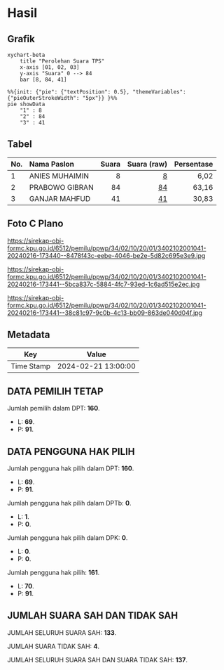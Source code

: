 # Hasil

## Grafik

```mermaid
xychart-beta
    title "Perolehan Suara TPS"
    x-axis [01, 02, 03]
    y-axis "Suara" 0 --> 84
    bar [8, 84, 41]
```

```mermaid
%%{init: {"pie": {"textPosition": 0.5}, "themeVariables": {"pieOuterStrokeWidth": "5px"}} }%%
pie showData
    "1" : 8
    "2" : 84
    "3" : 41
```

## Tabel

| No. | Nama Paslon    | Suara | Suara (raw) | Persentase |
|:--- |:-------------- | -----:| -----------:| ----------:|
| 1   | ANIES MUHAIMIN | 8     | [8][p-1]    | 6,02       |
| 2   | PRABOWO GIBRAN | 84    | [84][p-2]   | 63,16      |
| 3   | GANJAR MAHFUD  | 41    | [41][p-3]   | 30,83      |


[p-1]: https://github.com/gigit-pemilu/pemilu-2024-34-di-yogyakarta/blob/main/pilpres/hitung-suara/sub/34-di-yogyakarta/sub/02-bantul/sub/10-imogiri/sub/2001-selopamioro/sub/041-tps/sub/paslon-1.txt
[p-2]: https://github.com/gigit-pemilu/pemilu-2024-34-di-yogyakarta/blob/main/pilpres/hitung-suara/sub/34-di-yogyakarta/sub/02-bantul/sub/10-imogiri/sub/2001-selopamioro/sub/041-tps/sub/paslon-2.txt
[p-3]: https://github.com/gigit-pemilu/pemilu-2024-34-di-yogyakarta/blob/main/pilpres/hitung-suara/sub/34-di-yogyakarta/sub/02-bantul/sub/10-imogiri/sub/2001-selopamioro/sub/041-tps/sub/paslon-3.txt

## Foto C Plano

https://sirekap-obj-formc.kpu.go.id/6512/pemilu/ppwp/34/02/10/20/01/3402102001041-20240216-173440--8478f43c-eebe-4046-be2e-5d82c695e3e9.jpg

https://sirekap-obj-formc.kpu.go.id/6512/pemilu/ppwp/34/02/10/20/01/3402102001041-20240216-173441--5bca837c-5884-4fc7-93ed-1c6ad515e2ec.jpg

https://sirekap-obj-formc.kpu.go.id/6512/pemilu/ppwp/34/02/10/20/01/3402102001041-20240216-173441--38c81c97-9c0b-4c13-bb09-863de040d04f.jpg


## Metadata

| Key        | Value               |
| ---------- | ------------------- |
| Time Stamp | 2024-02-21 13:00:00 |


## DATA PEMILIH TETAP

Jumlah pemilih dalam DPT: **160**.
 * L: **69**.
 * P: **91**.

## DATA PENGGUNA HAK PILIH

Jumlah pengguna hak pilih dalam DPT: **160**.
 * L: **69**.
 * P: **91**.

Jumlah pengguna hak pilih dalam DPTb: **0**.
 * L: **1**.
 * P: **0**.

Jumlah pengguna hak pilih dalam DPK: **0**.
 * L: **0**.
 * P: **0**.

Jumlah pengguna hak pilih: **161**.
 * L: **70**.
 * P: **91**.

## JUMLAH SUARA SAH DAN TIDAK SAH

JUMLAH SELURUH SUARA SAH: **133**.

JUMLAH SUARA TIDAK SAH: **4**.

JUMLAH SELURUH SUARA SAH DAN SUARA TIDAK SAH: **137**.


